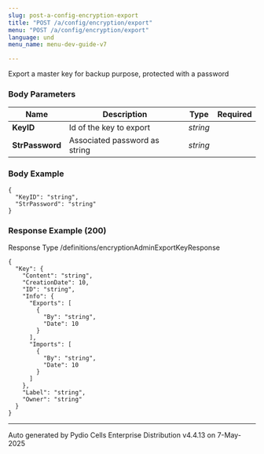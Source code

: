 ```yaml
---
slug: post-a-config-encryption-export
title: "POST /a/config/encryption/export"
menu: "POST /a/config/encryption/export"
language: und
menu_name: menu-dev-guide-v7

---
```








 
Export a master key for backup purpose, protected with a password  


### Body Parameters

Name | Description | Type | Required
---|---|---|---
**KeyID** | Id of the key to export | _string_ |   
**StrPassword** | Associated password as string | _string_ |   


### Body Example
```
{
  "KeyID": "string",
  "StrPassword": "string"
}
```






### Response Example (200)
Response Type /definitions/encryptionAdminExportKeyResponse

```
{
  "Key": {
    "Content": "string",
    "CreationDate": 10,
    "ID": "string",
    "Info": {
      "Exports": [
        {
          "By": "string",
          "Date": 10
        }
      ],
      "Imports": [
        {
          "By": "string",
          "Date": 10
        }
      ]
    },
    "Label": "string",
    "Owner": "string"
  }
}
```




---
Auto generated by Pydio Cells Enterprise Distribution v4.4.13 on 7-May-2025
